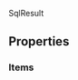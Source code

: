 <p class="title">SqlResult</p>

## Properties


### Items
<div><Declaration modifier="public List&amp;lt;T&amp;gt;" content=" <span>&lt;span class=&quot;property&quot;&gt;Items&lt;/span&gt; { &lt;span class=&quot;method&quot;&gt;get&lt;/span&gt;; &lt;span class=&quot;method&quot;&gt;set&lt;/span&gt;; }</span>"></Declaration></div>
